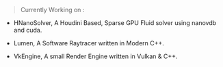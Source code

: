 > Currently Working on : 

- HNanoSolver, A Houdini Based, Sparse GPU Fluid solver using nanovdb and cuda.
  
- Lumen, A Software Raytracer written in Modern C++.

- VkEngine, A small Render Engine written in Vulkan & C++.
